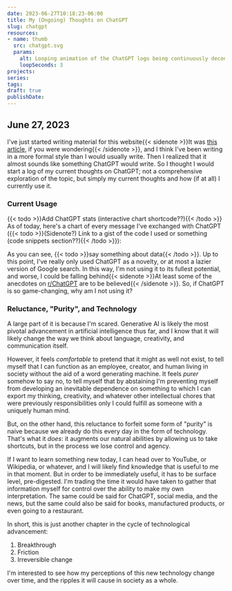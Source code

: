 ```yaml
---
date: 2023-06-27T10:18:23-06:00
title: My (Ongoing) Thoughts on ChatGPT
slug: chatgpt
resources:
- name: thumb
  src: chatgpt.svg
  params:
    alt: Looping animation of the ChatGPT logo being continuously deconstructed and redrawn.
    loopSeconds: 3
projects:
series:
tags:
draft: true
publishDate:
---
```


## June 27, 2023

I've just started writing material for this website{{< sidenote >}}It was [this article](/posts/2023-06-27_projects-intro), if you were wondering{{< /sidenote >}}, and I think I've been writing in a more formal style than I would usually write. Then I realized that it almost sounds like something ChatGPT would write. So I thought I would start a log of my current thoughts on ChatGPT; not a comprehensive exploration of the topic, but simply my current thoughts and how (if at all) I currently use it.

### Current Usage

{{< todo >}}Add ChatGPT stats (interactive chart shortcode??){{< /todo >}}
As of today, here's a chart of every message I've exchanged with ChatGPT ({{< todo >}}(Sidenote?) Link to a gist of the code I used or something (code snippets section??){{< /todo >}}):

As you can see, {{< todo >}}say something about data{{< /todo >}}. Up to this point, I've really only used ChatGPT as a novelty, or at most a lazier version of Google search. In this way, I'm not using it to its fullest potential, and worse, I could be falling behind{{< sidenote >}}At least some of the anecdotes on [r/ChatGPT](https://www.reddit.com/r/ChatGPT) are to be believed{{< /sidenote >}}. So, if ChatGPT is so game-changing, why am I not using it?

### Reluctance, "Purity", and Technology

A large part of it is because I'm scared. Generative AI is likely the most pivotal advancement in artificial intelligence thus far, and I know that it will likely change the way we think about language, creativity, and communication itself.

However, it feels *comfortable* to pretend that it might as well not exist, to tell myself that I can function as an employee, creator, and human living in society without the aid of a word generating machine. It feels *purer* somehow to say no, to tell myself that by abstaining I'm preventing myself from developing an inevitable dependence on something to which I can export my thinking, creativity, and whatever other intellectual chores that were previously responsibilities only I could fulfill as someone with a uniquely human mind.

But, on the other hand, this reluctance to forfeit some form of "purity" is naive because we already do this every day in the form of technology. That's what it *does*: it augments our natural abilities by allowing us to take shortcuts, but in the process we lose control and agency.

If I want to learn something new today, I can head over to YouTube, or Wikipedia, or whatever, and I will likely find knowledge that is useful to me in that moment. But in order to be immediately useful, it has to be surface level, pre-digested. I'm trading the time it would have taken to gather that information myself for control over the ability to make my own interpretation. The same could be said for ChatGPT, social media, and the news, but the same could also be said for books, manufactured products, or even going to a restaurant.

In short, this is just another chapter in the cycle of technological advancement:
1. Breakthrough
2. Friction
3. Irreversible change

I'm interested to see how my perceptions of this new technology change over time, and the ripples it will cause in society as a whole.